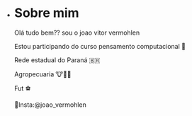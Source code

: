 - # Sobre mim
  Olá tudo bem?? sou  o joao vitor vermohlen
  
  Estou participando do curso pensamento computacional  :blue_book:
  
  Rede estadual do Paraná 🇧🇷
  
  Agropecuaria  :cow::ear_of_rice::tractor:
  
  Fut :soccer: 
  
  :iphone:Insta:@joao_vermohlen
  
  
